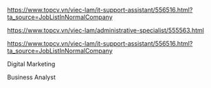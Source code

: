 https://www.topcv.vn/viec-lam/it-support-assistant/556516.html?ta_source=JobListInNormalCompany 

https://www.topcv.vn/viec-lam/administrative-specialist/555563.html


https://www.topcv.vn/viec-lam/it-support-assistant/556516.html?ta_source=JobListInNormalCompany 


Digital Marketing 

 Business Analyst 